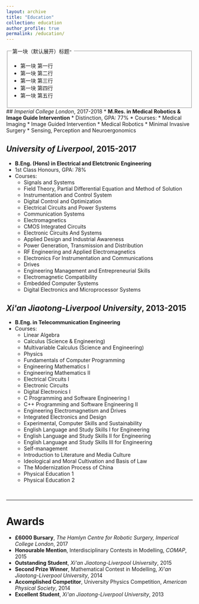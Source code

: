 ```yaml
---
layout: archive
title: "Education"
collection: education
author_profile: true
permalink: /education/ 
---
```

<script type='text/javascript'>
  function isHidden(oDiv) {
    var vDiv = document.getElementById(oDiv);
    vDiv.style.display = (vDiv.style.display == 'none')?'block':'none';
    var oDiv1 = oDiv + '1';
    var vDiv1 = document.getElementById(oDiv1);
    vDiv1.style.display = (vDiv1.style.display == 'none')?'block':'none';
    var oDiv2 = oDiv + '2';
    var vDiv2 = document.getElementById(oDiv2);
    vDiv2.style.display = (vDiv2.style.display == 'none')?'block':'none';
  }
</script>
<fieldset>
  <legend style="cursor:hand" onclick="isHidden('div_first_part')">
    第一块（默认展开）标题
    <span style='float:right; display:none;' id='div_first_part1'>+&nbsp</span>
    <span style='float:right; display:block;' id='div_first_part2'>-&nbsp</span>
  </legend>
  <div style='display:block;' id='div_first_part'>
    <ul>
      <li>第一块 第一行</li>
      <li>第一块 第二行</li>
      <li>第一块 第三行</li>
      <li>第一块 第四行</li>
      <li>第一块 第五行</li>
    </ul>
  </div>
</fieldset>
## <i>Imperial College London</i>, 2017-2018
* <b>M.Res. in Medical Robotics & Image Guide Intervention</b>
* Distinction, GPA: 77%
* Courses:
  * Medical Imaging
  * Image Guided Intervention
  * Medical Robotics
  * Minimal Invasive Surgery
  * Sensing, Perception and Neuroergonomics

## <i>University of Liverpool</i>, 2015-2017
* <b>B.Eng. (Hons) in Electrical and Eletctronic Engineering</b>
* 1st Class Honours, GPA: 78%
* Courses:
  * Signals and Systems
  * Field Theory, Partial Differential Equation and Method of Solution
  * Instrumentation and Control System
  * Digital Control and Optimization
  * Electrical Circuits and Power Systems
  * Communication Systems
  * Electromagnetics
  * CMOS Integrated Circuits
  * Electronic Circuits And Systems
  * Applied Design and Industrial Awareness
  * Power Generation, Transmission and Distribution
  * RF Engineering and Applied Electromagnetics
  * Electronics For Instrumentation and Communications
  * Drives
  * Engineering Management and Entrepreneurial Skills
  * Electromagnetic Compatibility
  * Embedded Computer Systems
  * Digital Electronics and Microprocessor Systems

## <i>Xi'an Jiaotong-Liverpool University</i>, 2013-2015
* <b>B.Eng. in Telecommunication Engineering</b>
* Courses:
  * Linear Algebra
  * Calculus (Science & Engineering)
  * Multivariable Calculus (Science and Engineering)
  * Physics
  * Fundamentals of Computer Programming
  * Engineering Mathematics I
  * Engineering Mathematics II
  * Electrical Circuits I
  * Electronic Circuits
  * Digital Electronics I
  * C Programming and Software Engineering I
  * C++ Programming and Software Engineering II
  * Engineering Electromagnetism and Drives
  * Integrated Electronics and Design
  * Experimental, Computer Skills and Sustainability
  * English Language and Study Skills I for Engineering
  * English Language and Study Skills II for Engineering
  * English Language and Study Skills III for Engineering
  * Self-management
  * Introduction to Literature and Media Culture
  * Ideological and Moral Cultivation and Basis of Law
  * The Modernization Process of China
  * Physical Education 1
  * Physical Education 2
<br>

---

# Awards
* <b>£6000 Bursary</b>, <i>The Hamlyn Centre for Robotic Surgery, Imperical College London</i>, 2017
* <b>Honourable Mention</b>, Interdisciplinary Contests in Modelling, <i>COMAP</i>, 2015
* <b>Outstanding Student</b>, <i>Xi'an Jiaotong-Liverpool University</i>, 2015
* <b>Second Prize Winner</b>, Mathematical Contest in Modelling, <i>Xi'an Jiaotong-Liverpool University</i>, 2014
* <b>Accomplished Competitor</b>, University Physics Competition, <i>American Physical Society</i>, 2014
* <b>Excellent Student</b>, <i>Xi'an Jiaotong-Liverpool University</i>, 2013
